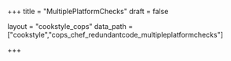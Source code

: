 +++
title = "MultiplePlatformChecks"
draft = false

layout = "cookstyle_cops"
data_path = ["cookstyle","cops_chef_redundantcode_multipleplatformchecks"]

+++

<!-- The content of this page is automatically generated from the
cops_chef_redundantcode_multipleplatformchecks.yml file in github.com/chef/cookstyle/blob/master/docs-chef-io/data/cookstyle/. -->
